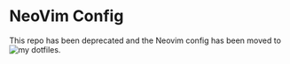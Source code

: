 # NeoVim Config

This repo has been deprecated and the Neovim config has been moved to ![my dotfiles](https://github.com/fzahner/dotfiles/).

